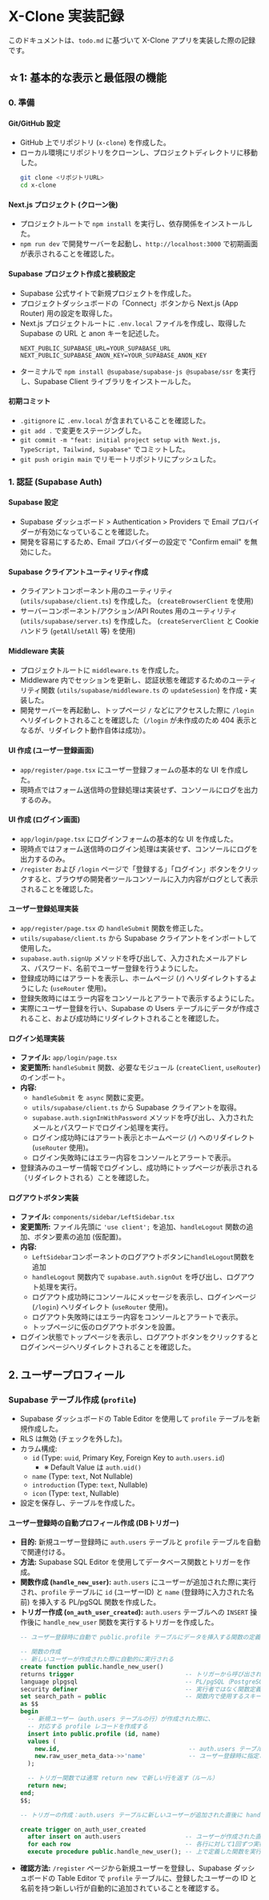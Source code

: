 # X-Clone 実装記録

このドキュメントは、`todo.md` に基づいて X-Clone アプリを実装した際の記録です。

## ☆1: 基本的な表示と最低限の機能

### 0. 準備

#### Git/GitHub 設定

- GitHub 上でリポジトリ (`x-clone`) を作成した。
- ローカル環境にリポジトリをクローンし、プロジェクトディレクトリに移動した。
  ```bash
  git clone <リポジトリURL>
  cd x-clone
  ```

#### Next.js プロジェクト (クローン後)

- プロジェクトルートで `npm install` を実行し、依存関係をインストールした。
- `npm run dev` で開発サーバーを起動し、`http://localhost:3000` で初期画面が表示されることを確認した。

#### Supabase プロジェクト作成と接続設定

- Supabase 公式サイトで新規プロジェクトを作成した。
- プロジェクトダッシュボードの「Connect」ボタンから Next.js (App Router) 用の設定を取得した。
- Next.js プロジェクトルートに `.env.local` ファイルを作成し、取得した Supabase の URL と anon キーを記述した。
  ```.env.local
  NEXT_PUBLIC_SUPABASE_URL=YOUR_SUPABASE_URL
  NEXT_PUBLIC_SUPABASE_ANON_KEY=YOUR_SUPABASE_ANON_KEY
  ```
- ターミナルで `npm install @supabase/supabase-js @supabase/ssr` を実行し、Supabase Client ライブラリをインストールした。

#### 初期コミット

- `.gitignore` に `.env.local` が含まれていることを確認した。
- `git add .` で変更をステージングした。
- `git commit -m "feat: initial project setup with Next.js, TypeScript, Tailwind, Supabase"` でコミットした。
- `git push origin main` でリモートリポジトリにプッシュした。

### 1. 認証 (Supabase Auth)

#### Supabase 設定

- Supabase ダッシュボード > Authentication > Providers で Email プロバイダーが有効になっていることを確認した。
- 開発を容易にするため、Email プロバイダーの設定で "Confirm email" を無効にした。

#### Supabase クライアントユーティリティ作成

- クライアントコンポーネント用のユーティリティ (`utils/supabase/client.ts`) を作成した。 (`createBrowserClient` を使用)
- サーバーコンポーネント/アクション/API Routes 用のユーティリティ (`utils/supabase/server.ts`) を作成した。 (`createServerClient` と Cookie ハンドラ (`getAll`/`setAll` 等) を使用)

#### Middleware 実装

- プロジェクトルートに `middleware.ts` を作成した。
- Middleware 内でセッションを更新し、認証状態を確認するためのユーティリティ関数 (`utils/supabase/middleware.ts` の `updateSession`) を作成・実装した。
- 開発サーバーを再起動し、トップページ `/` などにアクセスした際に `/login` へリダイレクトされることを確認した（`/login` が未作成のため 404 表示となるが、リダイレクト動作自体は成功）。

#### UI 作成 (ユーザー登録画面)

- `app/register/page.tsx` にユーザー登録フォームの基本的な UI を作成した。
- 現時点ではフォーム送信時の登録処理は実装せず、コンソールにログを出力するのみ。

#### UI 作成 (ログイン画面)

- `app/login/page.tsx` にログインフォームの基本的な UI を作成した。
- 現時点ではフォーム送信時のログイン処理は実装せず、コンソールにログを出力するのみ。
- `/register` および `/login` ページで「登録する」「ログイン」ボタンをクリックすると、ブラウザの開発者ツールコンソールに入力内容がログとして表示されることを確認した。

#### ユーザー登録処理実装

- `app/register/page.tsx` の `handleSubmit` 関数を修正した。
- `utils/supabase/client.ts` から Supabase クライアントをインポートして使用した。
- `supabase.auth.signUp` メソッドを呼び出して、入力されたメールアドレス、パスワード、名前でユーザー登録を行うようにした。
- 登録成功時にはアラートを表示し、ホームページ (`/`) へリダイレクトするようにした (`useRouter` 使用)。
- 登録失敗時にはエラー内容をコンソールとアラートで表示するようにした。
- 実際にユーザー登録を行い、Supabase の Users テーブルにデータが作成されること、および成功時にリダイレクトされることを確認した。

#### ログイン処理実装

- **ファイル:** `app/login/page.tsx`
- **変更箇所:** `handleSubmit` 関数、必要なモジュール (`createClient`, `useRouter`) のインポート。
- **内容:**
  - `handleSubmit` を `async` 関数に変更。
  - `utils/supabase/client.ts` から Supabase クライアントを取得。
  - `supabase.auth.signInWithPassword` メソッドを呼び出し、入力されたメールとパスワードでログイン処理を実行。
  - ログイン成功時にはアラート表示とホームページ (`/`) へのリダイレクト (`useRouter` 使用)。
  - ログイン失敗時にはエラー内容をコンソールとアラートで表示。
- 登録済みのユーザー情報でログインし、成功時にトップページが表示される（リダイレクトされる）ことを確認した。

#### ログアウトボタン実装

- **ファイル:** `components/sidebar/LeftSidebar.tsx`
- **変更箇所:** ファイル先頭に `'use client';` を追加、`handleLogout` 関数の追加、ボタン要素の追加 (仮配置)。
- **内容:**
  - `LeftSidebar`コンポーネントのログアウトボタンに`handleLogout`関数を追加
  - `handleLogout` 関数内で `supabase.auth.signOut` を呼び出し、ログアウト処理を実行。
  - ログアウト成功時にコンソールにメッセージを表示し、ログインページ (`/login`) へリダイレクト (`useRouter` 使用)。
  - ログアウト失敗時にはエラー内容をコンソールとアラートで表示。
  - トップページに仮のログアウトボタンを設置。
- ログイン状態でトップページを表示し、ログアウトボタンをクリックするとログインページへリダイレクトされることを確認した。

## 2. ユーザープロフィール

### Supabase テーブル作成 (`profile`)

- Supabase ダッシュボードの Table Editor を使用して `profile` テーブルを新規作成した。
- RLS は無効 (チェックを外した)。
- カラム構成:
  - `id` (Type: `uuid`, Primary Key, Foreign Key to `auth.users.id`)
    - ※ Default Value は `auth.uid()`
  - `name` (Type: `text`, Not Nullable)
  - `introduction` (Type: `text`, Nullable)
  - `icon` (Type: `text`, Nullable)
- 設定を保存し、テーブルを作成した。

#### ユーザー登録時の自動プロフィール作成 (DBトリガー)

- **目的:** 新規ユーザー登録時に `auth.users` テーブルと `profile` テーブルを自動で関連付ける。
- **方法:** Supabase SQL Editor を使用してデータベース関数とトリガーを作成。
- **関数作成 (`handle_new_user`):** `auth.users` にユーザーが追加された際に実行され、`profile` テーブルに `id` (ユーザーID) と `name` (登録時に入力された名前) を挿入する PL/pgSQL 関数を作成した。
- **トリガー作成 (`on_auth_user_created`):** `auth.users` テーブルへの `INSERT` 操作後に `handle_new_user` 関数を実行するトリガーを作成した。
  ```sql
  -- ユーザー登録時に自動で public.profile テーブルにデータを挿入する関数の定義

  -- 関数の作成
  -- 新しいユーザーが作成された際に自動的に実行される
  create function public.handle_new_user()
  returns trigger                               -- トリガーから呼び出される関数のため trigger を返す
  language plpgsql                              -- PL/pgSQL（PostgreSQL拡張SQL）で記述
  security definer                              -- 実行者ではなく関数定義者（Supabaseの管理者ロール）として実行される
  set search_path = public                      -- 関数内で使用するスキーマは public に限定する
  as $$
  begin
    -- 新規ユーザー（auth.users テーブルの行）が作成された際に、
    -- 対応する profile レコードを作成する
    insert into public.profile (id, name)
    values (
      new.id,                                    -- auth.users テーブルの UUID。profile.id として使用（外部キーとして一致）
      new.raw_user_meta_data->>'name'            -- ユーザー登録時に指定されたカスタムメタデータから "name" を取得して profile.name に設定
    );

    -- トリガー関数では通常 return new で新しい行を返す（ルール）
    return new;
  end;
  $$;

  -- トリガーの作成：auth.users テーブルに新しいユーザーが追加された直後に handle_new_user 関数を呼び出す

  create trigger on_auth_user_created
    after insert on auth.users                  -- ユーザーが作成された直後に発火（AFTER INSERT）
    for each row                                -- 各行に対して1回ずつ実行
    execute procedure public.handle_new_user(); -- 上で定義した関数を実行

  ```
- **確認方法:** `/register` ページから新規ユーザーを登録し、Supabase ダッシュボードの Table Editor で `profile` テーブルに、登録したユーザーの ID と名前を持つ新しい行が自動的に追加されていることを確認する。
